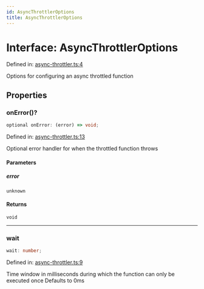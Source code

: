 ```yaml
---
id: AsyncThrottlerOptions
title: AsyncThrottlerOptions
---
```


<!-- DO NOT EDIT: this page is autogenerated from the type comments -->

# Interface: AsyncThrottlerOptions

Defined in: [async-throttler.ts:4](https://github.com/TanStack/bouncer/blob/main/packages/pacer/src/async-throttler.ts#L4)

Options for configuring an async throttled function

## Properties

### onError()?

```ts
optional onError: (error) => void;
```

Defined in: [async-throttler.ts:13](https://github.com/TanStack/bouncer/blob/main/packages/pacer/src/async-throttler.ts#L13)

Optional error handler for when the throttled function throws

#### Parameters

##### error

`unknown`

#### Returns

`void`

***

### wait

```ts
wait: number;
```

Defined in: [async-throttler.ts:9](https://github.com/TanStack/bouncer/blob/main/packages/pacer/src/async-throttler.ts#L9)

Time window in milliseconds during which the function can only be executed once
Defaults to 0ms
